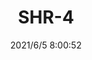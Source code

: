 ﻿---
layout: post 
title: SHR-4
tags: 
categories: wire-harness
overview: Crimp style 1.0mm pitch connector
series: EH
part_number: 0521-1
thumb_img: 
small_img: static/202106/521-20210605.jpg
date: 2021/6/5 8:00:52
---



